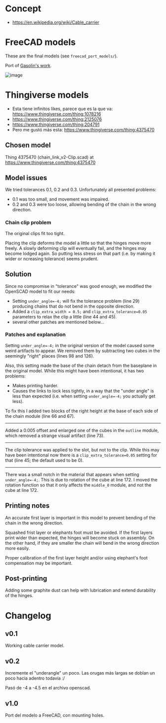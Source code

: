 # Concept

* https://en.wikipedia.org/wiki/Cable_carrier

# FreeCAD models

These are the final models (see `freecad_port_models/`).

Port of [Gasolin's work](https://www.thingiverse.com/thing:4375470).

![image](https://user-images.githubusercontent.com/3259326/161280291-be077132-8526-4f32-a9cb-6659c3292771.png)

# Thingiverse models

* Esta tiene infinitos likes, parece que es la que va: https://www.thingiverse.com/thing:1078216
* https://www.thingiverse.com/thing:2125076
* https://www.thingiverse.com/thing:204791
* Pero me gustó más esta: https://www.thingiverse.com/thing:4375470

## Chosen model

Thing 4375470 (chain_link_v2-Clip.scad) at https://www.thingiverse.com/thing:4375470

## Model issues

We tried tolerances 0.1, 0.2 and 0.3. Unfortunately all presented problems:

  * 0.1 was too small, and movement was impaired.
  * 0.2 and 0.3 were too loose, allowing bending of the chain in the wrong direction.

### Chain clip problem

The original clips fit too tight.

Placing the clip deforms the model a little so that the hinges move more freely.  A slowly deforming clip will eventually fail, and the hinges may become lodged again. So putting less stress on that part (i.e. by making it wider or ncreasing tolerance) seems prudent.

## Solution

Since no compromise in "tolerance" was good enough, we modified the OpenSCAD model to fit our needs:

  * Setting `under_angle=-4;` will fix the tolerance problem (line 29) producing chains that do not bend in the opposite direction.
  * Added a `clip_extra_width = 0.5;` and `clip_extra_tolerance=0.05` parameters to relax the clip a little (line 44 and 45).
  * several other patches are mentioned below...

### Patches and explanation

Setting `under_angle=-4;` in the original version of the model caused some weird artifacts to appear. We removed them by subtracting two cubes in the seemingly "right" places (lines 98 and 126).

Also, this setting made the base of the chain detach from the baseplane in the original model. While this might have been intentional, it has two problems:

  * Makes printing harder.
  * Causes the links to lock less tightly, in a way that the "under angle" is less than expected (i.e. when setting `under_angle=-4;` you actually get less).

To fix this I added two blocks of the right height at the base of each side of the chain module (line 66 and 67). 

----

Added a 0.005 offset and enlarged one of the cubes in the `outline` module, which removed a strange visual artifact (line 73).

----

The clip tolerance was applied to the slot, but not to the clip. While this may have been intentional now there is a `clip_extra_tolerance=0.05` setting for that (line 45; the default used to be 0).

----

There was a small notch in the material that appears when setting `under_angle=-4;`. This is due to rotation of the cube at line 172. I moved the rotation function so that it only affects the `middle_0` module, and not the cube at line 172.

## Printing notes

An accurate first layer is important in this model to prevent bending of the chain in the wrong direction.

Squashed frist layer or elephants foot must be avoided. If the first layers print wider than expected, the hinges will become stuck on assembly. On the other hand, if they are smaller the chain will bend in the wrong direction more easily.

Proper calibration of the first layer height and/or using elephant's foot compensation may be important.

## Post-printing

Adding some graphite dust can help with lubrication and extend durability of the hinges.

# Changelog

## v0.1

Working cable carrier model.

## v0.2

Incremente el "underangle" un poco. Las orugas más largas se doblan un poco hacia adentro todavía :/

Pasó de -4 a -4.5 en el archivo openscad.

## v1.0

Port del modelo a FreeCAD, con mounting holes.


